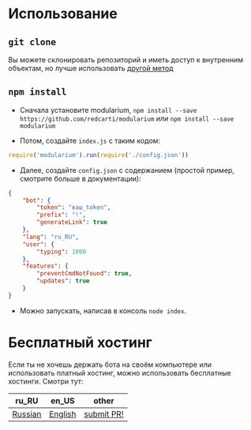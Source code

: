 # Использование

## `git clone`

Вы можете склонировать репозиторий и иметь доступ к внутренним объектам, но лучше использовать [другой метод](#npm-install)

## `npm install`

- Сначала установите modularium, `npm install --save https://github.com/redcarti/modularium` *или* `npm install --save modularium`

- Потом, создайте `index.js` с таким кодом:

```js
require('modularium').run(require('./config.json'))
```

- Далее, создайте `config.json` с содержанием (простой пример, смотрите больше в документации):
```json
{
    "bot": {
        "token": "ваш_token",
        "prefix": "!",
        "generateLink": true
    },
    "lang": "ru_RU",
    "user": {
        "typing": 1000
    },
    "features": {
        "preventCmdNotFound": true,
        "updates": true
    }
}
```

- Можно запускать, написав в консоль `node index`.

# Бесплатный хостинг

Если ты не хочешь держать бота на своём компьютере или использовать платный хостинг, можно использовать бесплатные хостинги. Смотри тут: 

| **ru_RU** | **en_US** | other |
| --- | --- | --- |
| [Russian](docs/ru_RU/freehost.md) | [English](docs/en_US/freehost.md) | [submit PR!](https://github.com/redcarti/modularium/pulls) |
